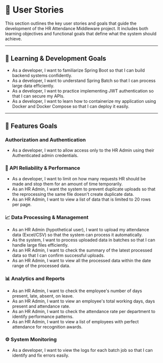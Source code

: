 # 🏬 User Stories
This section outlines the key user stories and goals that guide the development of the HR Attendance Middleware project.
It includes both learning objectives and functional goals that define what the system should achieve.

---
## 📖 Learning & Development Goals
- As a developer, I want to familiarize Spring Boot so that I can build backend systems confidently.
- As a developer, I want to understand Spring Batch so that I can process large data efficiently.
- As a developer, I want to practice implementing JWT authentication so that I can secure my APIs.
- As a developer, I want to learn how to containerize my application using Docker and Docker Compose so that
  I can deploy it easily.
---
## 🎯 Features Goals
### Authorization and Authentication
- As a developer, I want to allow access only to the HR Admin using their Authenticated admin credentials.

### 🚀 API Reliability & Performance
- As a developer, I want to limit on how many requests HR should be made and stop them for an
  amount of time temporarily.
- As an HR Admin, I want the system to prevent duplicate uploads so that the reprocessing the same file doesn't
  create duplicate data.
- As an HR Admin, I want to view a list of data that is limited to 20 rows per page.

### 📈 Data Processing & Management
- As an HR Admin (hypothetical user), I want to upload my attendance data (Excel/CSV) so that the system can process
  it automatically.
- As the system, I want to process uploaded data in batches so that I can handle large files efficiently.
- As an HR Admin, I want to check the summary of the latest processed data so that I can confirm successful uploads.
- As an HR Admin, I want to view all the processed data within the date range of the processed data.

### 📊 Analytics and Reports
- As an HR Admin, I want to check the employee's number of days present, late, absent, on leave.
- As an HR Admin, I want to view an employee's total working days, days present and attendance rate.
- As an HR Admin, I want to check the attendance rate per department to identify performance patterns.
- As an HR Admin, I want to view a list of employees with perfect attendance for recognition awards.

### ⚙️ System Monitoring
- As a developer, I want to view the logs for each batch job so that I can identify and fix errors easily.
